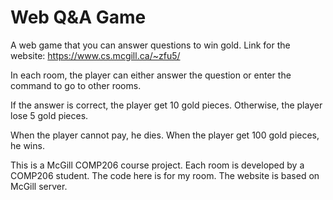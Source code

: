 # Web Q&A Game
A web game that you can answer questions to win gold. Link for the website: https://www.cs.mcgill.ca/~zfu5/

In each room, the player can either answer the question or enter the command to go to other rooms.

If the answer is correct, the player get 10 gold pieces. Otherwise, the player lose 5 gold pieces. 

When the player cannot pay, he dies. When the player get 100 gold pieces, he wins.

This is a McGill COMP206 course project. Each room is developed by a COMP206 student. The code here is for my room. The website is based on McGill server.
